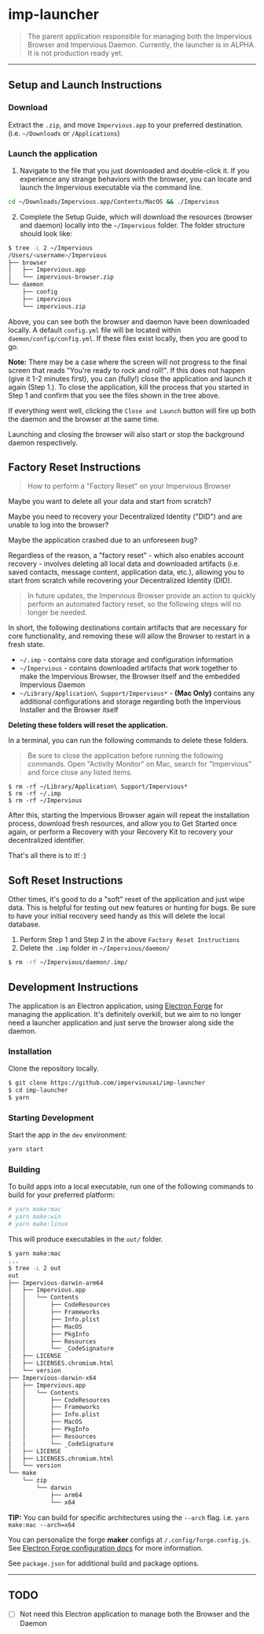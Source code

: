 # imp-launcher

> The parent application responsible for managing both the Impervious Browser and Impervious Daemon. Currently, the launcher is in ALPHA. It is not production ready yet.

---

## **Setup and Launch Instructions**

### **Download**

Extract the `.zip`, and move `Impervious.app` to your preferred destination. (i.e. `~/Downloads` or `/Applications`)

### **Launch the application**

1. Navigate to the file that you just downloaded and double-click it. If you experience any strange behaviors with the browser, you can locate and launch the Impervious executable via the command line.

```sh
cd ~/Downloads/Impervious.app/Contents/MacOS && ./Impervious

```

2. Complete the Setup Guide, which will download the resources (browser and daemon) locally into the `~/Impervious` folder. The folder structure should look like:

```sh
$ tree -L 2 ~/Impervious
/Users/<username>/Impervious
├── browser
│   ├── Impervious.app
│   └── impervious-browser.zip
└── daemon
    ├── config
    ├── impervious
    └── impervious.zip
```

Above, you can see both the browser and daemon have been downloaded locally. A default `config.yml` file will be located within `daemon/config/config.yml`. If these files exist locally, then you are good to go.

**Note:** There may be a case where the screen will not progress to the final screen that reads "You're ready to rock and roll!". If this does not happen (give it 1-2 minutes first), you can (fully!) close the application and launch it again (Step 1.). To close the application, kill the process that you started in Step 1 and confirm that you see the files shown in the tree above.

If everything went well, clicking the `Close and Launch` button will fire up both the daemon and the browser at the same time.

Launching and closing the browser will also start or stop the background daemon respectively.

## **Factory Reset Instructions**

> How to perform a "Factory Reset" on your Impervious Browser

Maybe you want to delete all your data and start from scratch?

Maybe you need to recovery your Decentralized Identity ("DID") and are unable to log into the browser?

Maybe the application crashed due to an unforeseen bug?

Regardless of the reason, a "factory reset" - which also enables account recovery - involves deleting all local data and downloaded artifacts (i.e. saved contacts, message content, application data, etc.), allowing you to start from scratch while recovering your Decentralized Identity (DID).

> In future updates, the Impervious Browser provide an action to quickly perform an automated factory reset, so the following steps will no longer be needed.

In short, the following destinations contain artifacts that are necessary for core functionality, and removing these will allow the Browser to restart in a fresh state.

- `~/.imp` - contains core data storage and configuration information
- `~/Impervious` - contains downloaded artifacts that work together to make the Impervious Browser, the Browser itself and the embedded Impervious Daemon
- `~/Library/Application\ Support/Impervious*` - **(Mac Only)** contains any additional configurations and storage regarding both the Impervious Installer and the Browser itself

**Deleting these folders will reset the application.**

In a terminal, you can run the following commands to delete these folders.

> Be sure to close the application before running the following commands. Open "Activity Monitor" on Mac, search for "Impervious" and force close any listed items.

```
$ rm -rf ~/Library/Application\ Support/Impervious*
$ rm -rf ~/.imp
$ rm -rf ~/Impervious
```

After this, starting the Impervious Browser again will repeat the installation process, download fresh resources, and allow you to Get Started once again, or perform a Recovery with your Recovery Kit to recovery your decentralized identifier.

That's all there is to it! :)

## **Soft Reset Instructions**

Other times, it's good to do a "soft" reset of the application and just wipe data. This is helpful for testing out new features or hunting for bugs. Be sure to have your initial recovery seed handy as this will delete the local database.

1. Perform Step 1 and Step 2 in the above `Factory Reset Instructions`
2. Delete the `.imp` folder in `~/Impervious/daemon/`

```sh
$ rm -rf ~/Impervious/daemon/.imp/
```

## **Development Instructions**

The application is an Electron application, using [Electron Forge](https://www.electronforge.io/) for managing the application. It's definitely overkill, but we aim to no longer need a launcher application and just serve the browser along side the daemon.

### **Installation**

Clone the repository locally.

```sh
$ git clone https://github.com/imperviousai/imp-launcher
$ cd imp-launcher
$ yarn
```

### **Starting Development**

Start the app in the `dev` environment:

```sh
yarn start
```

### **Building**

To build apps into a local executable, run one of the following commands to build for your preferred platform:

```sh
# yarn make:mac
# yarn make:win
# yarn make:linux
```

This will produce executables in the `out/` folder.

```sh
$ yarn make:mac
...
$ tree -L 2 out
out
├── Impervious-darwin-arm64
│   ├── Impervious.app
│   │   └── Contents
│   │       ├── CodeResources
│   │       ├── Frameworks
│   │       ├── Info.plist
│   │       ├── MacOS
│   │       ├── PkgInfo
│   │       ├── Resources
│   │       └── _CodeSignature
│   ├── LICENSE
│   ├── LICENSES.chromium.html
│   └── version
├── Impervious-darwin-x64
│   ├── Impervious.app
│   │   └── Contents
│   │       ├── CodeResources
│   │       ├── Frameworks
│   │       ├── Info.plist
│   │       ├── MacOS
│   │       ├── PkgInfo
│   │       ├── Resources
│   │       └── _CodeSignature
│   ├── LICENSE
│   ├── LICENSES.chromium.html
│   └── version
└── make
    └── zip
        └── darwin
            ├── arm64
            └── x64
```

**TIP:** You can build for specific architectures using the `--arch` flag. i.e. `yarn make:mac --arch=x64`

You can personalize the forge **maker** configs at `/.config/forge.config.js`. See [Electron Forge configuration docs](https://www.electronforge.io/configuration) for more information.

See `package.json` for additional build and package options.

---

## TODO

- [ ] Not need this Electron application to manage both the Browser and the Daemon
